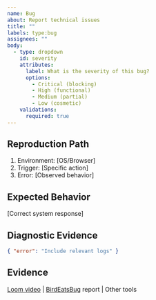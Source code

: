 ```yaml
---
name: Bug
about: Report technical issues
title: ""
labels: type:bug
assignees: ""
body:
  - type: dropdown
    id: severity
    attributes:
      label: What is the severity of this bug?
      options:
        - Critical (blocking)
        - High (functional)
        - Medium (partial)
        - Low (cosmetic)
    validations:
      required: true
---
```


## Reproduction Path

1. Environment: [OS/Browser]
2. Trigger: [Specific action]
3. Error: [Observed behavior]

## Expected Behavior

[Correct system response]

## Diagnostic Evidence

```json
{ "error": "Include relevant logs" }
```

## Evidence

[Loom video](https://www.loom.com/) | [BirdEatsBug](https://birdeatsbug.com/) report | Other tools
